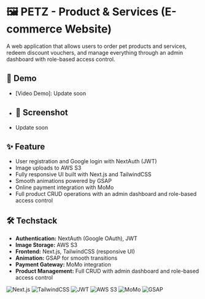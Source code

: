 # 🖼️ PETZ - Product & Services (E-commerce Website)
A web application that allows users to order pet products and services, redeem discount vouchers, and manage everything through an admin dashboard with role-based access control.

## 🚀 Demo  
- [Video Demo]: Update soon

- ## 📸 Screenshot  
- Update soon

## ✨ Feature
- User registration and Google login with NextAuth (JWT)
- Image uploads to AWS S3
- Fully responsive UI built with Next.js and TailwindCSS
- Smooth animations powered by GSAP
- Online payment integration with MoMo
- Full product CRUD operations with an admin dashboard and role-based access control

## 🛠 Techstack
- **Authentication:** NextAuth (Google OAuth), JWT  
- **Image Storage:** AWS S3  
- **Frontend:** Next.js, TailwindCSS (responsive UI)  
- **Animation:** GSAP for smooth transitions  
- **Payment Gateway:** MoMo integration  
- **Product Management:** Full CRUD with admin dashboard and role-based access control  

![Next.js](https://img.shields.io/badge/Next.js-black?logo=next.js)
![TailwindCSS](https://img.shields.io/badge/TailwindCSS-38B2AC?logo=tailwind-css&logoColor=white)
![JWT](https://img.shields.io/badge/JWT-black?logo=jsonwebtokens)
![AWS S3](https://img.shields.io/badge/AWS%20S3-FF9900?logo=amazon-aws&logoColor=white)
![MoMo](https://img.shields.io/badge/MoMo-EE2E7E)
![GSAP](https://img.shields.io/badge/GSAP-88CE02)
